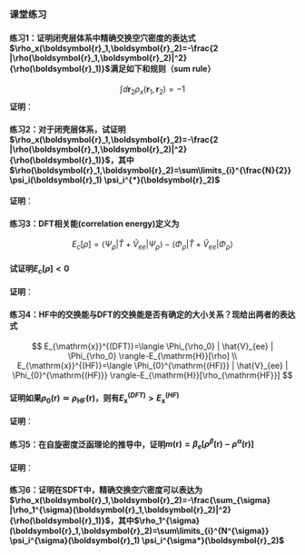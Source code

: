 ### 课堂练习 ###
#### 练习1：证明闭壳层体系中精确交换空穴密度的表达式$\rho_x(\boldsymbol{r}_1,\boldsymbol{r}_2)=-\frac{2 |\rho(\boldsymbol{r}_1,\boldsymbol{r}_2)|^2}{\rho(\boldsymbol{r}_1)}$满足如下和规则（sum rule） ####
$$
\int d \boldsymbol{r}_2 \rho_x(\boldsymbol{r}_1,\boldsymbol{r}_2)=-1
$$
**证明**：
#### 练习2：对于闭壳层体系，试证明$\rho_x(\boldsymbol{r}_1,\boldsymbol{r}_2)=-\frac{2 |\rho(\boldsymbol{r}_1,\boldsymbol{r}_2)|^2}{\rho(\boldsymbol{r}_1)}$，其中$\rho(\boldsymbol{r}_1,\boldsymbol{r}_2)=\sum\limits_{i}^{\frac{N}{2}} \psi_i(\boldsymbol{r}_1) \psi_i^{*}(\boldsymbol{r}_2)$ ####
**证明**：
#### 练习3：DFT相关能(correlation energy)定义为 ####
$$
E_c[\rho]=\langle \Psi_{\rho} | \hat{T}+\hat{V}_{ee} | \Psi_{\rho} \rangle-\langle \Phi_{\rho} | \hat{T}+\hat{V}_{ee} | \Phi_{\rho} \rangle
$$
#### 试证明$E_c[\rho]<0$ ####
**证明**：

#### 练习4：HF中的交换能与DFT的交换能是否有确定的大小关系？现给出两者的表达式 ####
$$
E_{\mathrm{x}}^{(DFT)}=\langle \Phi_{\rho_0} | \hat{V}_{ee} | \Phi_{\rho_0} \rangle-E_{\mathrm{H}}[\rho] \\ E_{\mathrm{x}}^{(HF)}=\langle \Phi_{0}^{\mathrm{(HF)}} | \hat{V}_{ee} | \Phi_{0}^{\mathrm{(HF)}} \rangle-E_{\mathrm{H}}[\rho_{\mathrm{HF}}]
$$
#### 证明如果$\rho_0(\boldsymbol{r}) \simeq \rho_{\mathrm{HF}}(\boldsymbol{r})$，则有$E_{\mathrm{x}}^{(DFT)}>E_{\mathrm{x}}^{(HF)}$ ####
**证明**：
#### 练习5：在自旋密度泛函理论的推导中，证明$m(\boldsymbol{r})=\beta_e [\rho^{\beta}(\boldsymbol{r})-\rho^{\alpha}(\boldsymbol{r})]$ ####
**证明**：

#### 练习6：证明在SDFT中，精确交换空穴密度可以表达为$\rho_x(\boldsymbol{r}_1,\boldsymbol{r}_2)=-\frac{\sum_{\sigma} |\rho_1^{\sigma}(\boldsymbol{r}_1,\boldsymbol{r}_2)|^2}{\rho(\boldsymbol{r}_1)}$，其中$\rho_1^{\sigma}(\boldsymbol{r}_1,\boldsymbol{r}_2)=\sum\limits_{i}^{N^{\sigma}} \psi_i^{\sigma}(\boldsymbol{r}_1) \psi_i^{\sigma*}(\boldsymbol{r}_2)$ ####